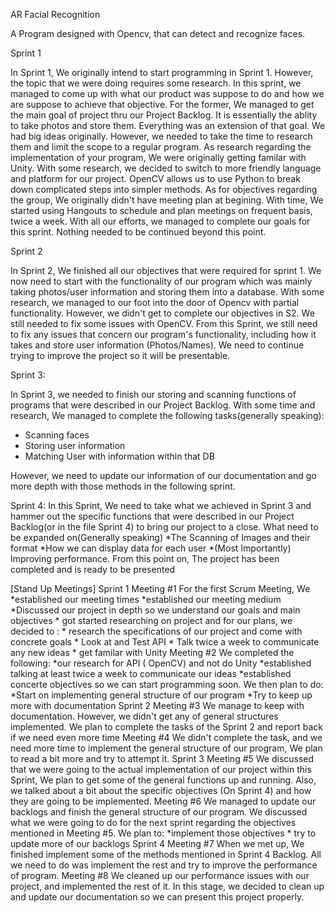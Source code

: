 AR Facial Recognition

A Program designed with Opencv, that can detect and recognize faces.




Sprint 1 

In Sprint 1, We originally intend to start programming in Sprint 1. However, the topic
that we were doing requires some research. In this sprint, we managed to come up with
what our product was suppose to do and how we are suppose to achieve that objective. For the former, 
We managed to get the main goal of project thru our Project Backlog. It is essentially the 
ablity to take photos and store them. Everything was an extension of that goal. We had big ideas originally.
However, we needed to take the time to research them and limit the scope to a regular program. As research regarding the
implementation of your program, We were originally getting familar with Unity. With some research, we decided
to switch to more friendly language and platform for our project. OpenCV allows us to use Python to break down
complicated steps into simpler methods. As for objectives regarding the group, We originally didn't have meeting 
plan at begining. With time, We started using Hangouts to schedule and plan meetings on frequent basis, twice a week.
With all our efforts, we managed to complete our goals for this sprint. Nothing needed to be continued beyond this point.

Sprint 2

In Sprint 2, We finished all our objectives that were required for sprint 1. We now need to start with the functionality
of our program which was mainly taking photos/user information and storing them into a database. With some research, we managed
to our foot into the door of Opencv with partial functionality.  However, we didn't get to complete our objectives in S2. We still
needed to fix some issues with OpenCV. From this Sprint, we still need to fix any issues that concern our program's functionality, including
how it takes and store user information (Photos/Names). We need to continue trying to improve the project so it will be presentable. 

Sprint 3:

In Sprint 3, we needed to finish our storing and scanning functions of programs that were described in our Project Backlog. With some time and
research, We managed to complete the following tasks(generally speaking):
   * Scanning faces
   * Storing user information
   * Matching User with information within that DB

However, we need to update our information of our documentation and go more depth with those methods in the following sprint.

Sprint 4:
In this Sprint, We need to take what we achieved in Sprint 3 and hammer out the specific functions that were described in our Project Backlog(or in the file Sprint 4)
to bring our project to a close. What need to be expanded on(Generally speaking)
 *The Scanning of Images and their format
 *How we can display data for each user
 *(Most Importantly) Improving performance.
From this point on, The project has been completed and is ready to be presented

[Stand Up Meetings]
  Sprint 1
Meeting #1
For the first Scrum Meeting, We
    *established our meeting times
    *established our meeting medium
    *Discussed our project in depth so we understand our goals and main objectives
    * got started researching on project
and for our plans, we decided to :
    * research the specifications of our project and come with concrete goals
    * Look at and Test API
    * Talk twice a week to communicate any new ideas
    * get familar with Unity
Meeting #2
  We completed the following:
     *our research for API ( OpenCV) and not do Unity
     *established talking at least twice a week to communicate our ideas
     *established concerte objectives so we can start programming soon.
 We then plan to do:
     *Start on  implementing general structure of our program
     *Try to keep up more with documentation
Sprint 2
 Meeting #3
    We manage to keep with documentation. However, we didn't get any of general structures
    implemented. We plan to complete the tasks of the Sprint 2 and report back if we need even 
    more time
Meeting #4
    We didn't complete the task, and we need more time to implement the general structure of our program, We
    plan to read a bit more and try to attempt it.
Sprint 3
  Meeting #5
    We discussed that we were going to the actual implementation of our project within this Sprint,
    We plan to get some of the general functions up and running. Also, we talked about a bit about the 
    specific objectives (On Sprint 4) and how they are going to be implemented.
  Meeting #6
     We managed to update our backlogs and finish the general structure of our program. We discussed what we were going to do for 
     the next sprint regarding the objectives mentioned in Meeting #5.  We plan to:
         *implement those objectives
         * try to update more of our backlogs
 Sprint 4
  Meeting #7
      When we met up, We finished implement some of the methods mentioned in Sprint 4 Backlog. All we need to do was implement
      the rest and try to improve the performance of program.
  Meeting #8
      We cleaned up our performance issues with our project, and implemented the rest of it. In this stage, we decided to clean up and
      update our documentation so we can present this project properly.

   

     










